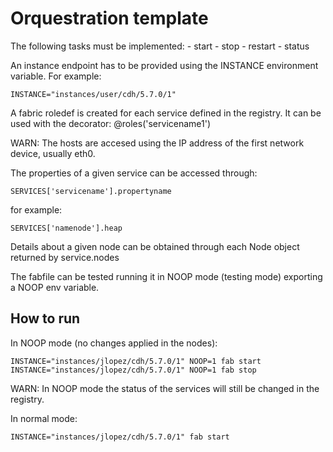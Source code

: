 Orquestration template
======================

The following tasks must be implemented:
    - start
    - stop
    - restart
    - status

An instance endpoint has to be provided using the INSTANCE environment variable.
For example:

    INSTANCE="instances/user/cdh/5.7.0/1"

A fabric roledef  is created for each service defined in the registry.
It can be used with the decorator: @roles('servicename1')

WARN: The hosts are accesed using the IP address of the first network device,
usually eth0.

The properties of a given service can be accessed through:

    SERVICES['servicename'].propertyname

for example:

    SERVICES['namenode'].heap

Details about a given node can be obtained through each Node object returned by service.nodes

The fabfile can be tested running it in NOOP mode (testing mode) exporting a NOOP env variable.

How to run
----------
In NOOP mode (no changes applied in the nodes):

    INSTANCE="instances/jlopez/cdh/5.7.0/1" NOOP=1 fab start
    INSTANCE="instances/jlopez/cdh/5.7.0/1" NOOP=1 fab stop

WARN: In NOOP mode the status of the services will still be changed in the registry.

In normal mode:

    INSTANCE="instances/jlopez/cdh/5.7.0/1" fab start

